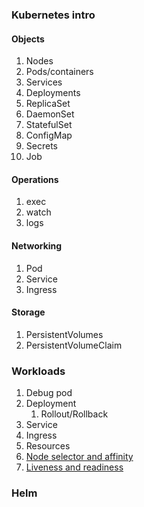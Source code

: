 

### Kubernetes intro

#### Objects
1. Nodes
2. Pods/containers
3. Services
4. Deployments
5. ReplicaSet
6. DaemonSet
7. StatefulSet
8. ConfigMap
9. Secrets
10. Job

#### Operations
1. exec
2. watch
3. logs

#### Networking
1. Pod
2. Service
3. Ingress

#### Storage
1. PersistentVolumes
2. PersistentVolumeClaim

### Workloads
1. Debug pod
2. Deployment
   1. Rollout/Rollback
3. Service
4. Ingress
5. Resources
6. [Node selector and affinity](https://kubernetes.io/docs/concepts/scheduling-eviction/assign-pod-node/)
7. [Liveness and readiness](https://kubernetes.io/docs/tasks/configure-pod-container/configure-liveness-readiness-startup-probes/) 

### Helm
